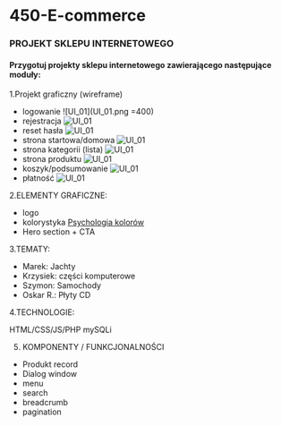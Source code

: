 # 450-E-commerce

### PROJEKT SKLEPU INTERNETOWEGO

#### Przygotuj projekty sklepu internetowego zawierającego następujące moduły:

1.Projekt graficzny (wireframe)
   
- logowanie
  ![UI_01](UI_01.png =400)
- rejestracja
  ![UI_01](UI_02.png)
- reset hasła
  ![UI_01](UI_03.png)
- strona startowa/domowa
  ![UI_01](UI_04.png)
- strona kategorii (lista)
  ![UI_01](UI_05.png)
- strona produktu
  ![UI_01](UI_06.png)
- koszyk/podsumowanie
  ![UI_01](UI_07.png)
- płatność
  ![UI_01](UI_08.png)

2.ELEMENTY GRAFICZNE:
   
- logo
- kolorystyka [Psychologia kolorów](https://fdc.org.pl/ciekawostki/psychologia-kolorow/#:~:text=W%20tym%20artykule%20zg%C5%82%C4%99bimy%20tajemnice%20psychologii%20kolor%C3%B3w%2C%20odkrywaj%C4%85c,sposoby%20na%20wykorzystanie%20ich%20mocy%20w%20codziennym%20%C5%BCyciu.)
- Hero section + CTA

3.TEMATY:

- Marek: Jachty
- Krzysiek: części komputerowe
- Szymon: Samochody
- Oskar R.: Płyty CD

4.TECHNOLOGIE:

HTML/CSS/JS/PHP
mySQLi

5. KOMPONENTY / FUNKCJONALNOŚCI

- Produkt record
- Dialog window
- menu
- search
- breadcrumb
- pagination
